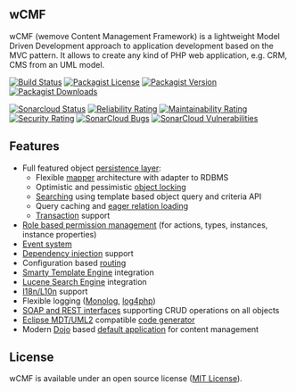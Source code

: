 wCMF
----
wCMF (wemove Content Management Framework) is a lightweight
Model Driven Development approach to application
development based on the MVC pattern. It allows to create any kind of
PHP web application, e.g. CRM, CMS from an UML model.

[![Build Status](https://img.shields.io/travis/iherwig/wcmf/master.svg?style=flat-square)](https://travis-ci.com/iherwig/wcmf)
[![Packagist License](https://img.shields.io/packagist/l/wcmf/wcmf.svg?style=flat-square)](https://github.com/iherwig/wcmf/blob/master/LICENSE)
[![Packagist Version](https://img.shields.io/packagist/v/wcmf/wcmf.svg?style=flat-square)](https://packagist.org/packages/wcmf/wcmf)
[![Packagist Downloads](https://img.shields.io/packagist/dt/wcmf/wcmf.svg?style=flat-square)](https://packagist.org/packages/wcmf/wcmf)

[![Sonarcloud Status](https://sonarcloud.io/api/project_badges/measure?project=iherwig_wcmf&metric=alert_status)](https://sonarcloud.io/dashboard?id=iherwig_wcmf) [![Reliability Rating](https://sonarcloud.io/api/project_badges/measure?project=iherwig_wcmf&metric=reliability_rating)](https://sonarcloud.io/dashboard?id=iherwig_wcmf) [![Maintainability Rating](https://sonarcloud.io/api/project_badges/measure?project=iherwig_wcmf&metric=sqale_rating)](https://sonarcloud.io/dashboard?id=iherwig_wcmf) [![Security Rating](https://sonarcloud.io/api/project_badges/measure?project=iherwig_wcmf&metric=security_rating)](https://sonarcloud.io/dashboard?id=iherwig_wcmf) [![SonarCloud Bugs](https://sonarcloud.io/api/project_badges/measure?project=iherwig_wcmf&metric=bugs)](https://sonarcloud.io/component_measures/metric/reliability_rating/list?id=iherwig_wcmf) [![SonarCloud Vulnerabilities](https://sonarcloud.io/api/project_badges/measure?project=iherwig_wcmf&metric=vulnerabilities)](https://sonarcloud.io/component_measures/metric/security_rating/list?id=iherwig_wcmf)

Features
--------
- Full featured object [persistence layer](http://wcmf.wemove.com/latest/persistence.html):
    - Flexible [mapper](http://wcmf.wemove.com/latest/persistence.html#pers_mappers) architecture with adapter to RDBMS
    - Optimistic and pessimistic [object locking](http://wcmf.wemove.com/latest/persistence.html#pers_concurrency)
    - [Searching](http://wcmf.wemove.com/latest/persistence.html#pers_search) using template based object query and criteria API
    - Query caching and [eager relation loading](http://wcmf.wemove.com/latest/persistence.html#pers_builddepth)
    - [Transaction](http://wcmf.wemove.com/latest/persistence.html#pers_tx) support
- [Role based permission management](http://wcmf.wemove.com/latest/security.html#sec_authorization) (for actions, types, instances, instance properties)
- [Event system](http://wcmf.wemove.com/latest/presentation.html#pres_events)
- [Dependency injection](http://wcmf.wemove.com/latest/configuration.html#conf_di) support
- Configuration based [routing](http://wcmf.wemove.com/latest/presentation.html#pres_routing)
- [Smarty Template Engine](http://www.smarty.net/) integration
- [Lucene Search Engine](http://framework.zend.com/manual/1.12/en/zend.search.lucene.overview.html) integration
- [I18n/L10n](http://wcmf.wemove.com/latest/i18n_l10n.html) support
- Flexible logging ([Monolog](https://github.com/Seldaek/monolog), [log4php](https://logging.apache.org/log4php/))
- [SOAP and REST interfaces](http://wcmf.wemove.com/latest/presentation.html#pres_apis) supporting CRUD operations on all objects
- [Eclipse MDT/UML2](http://wiki.eclipse.org/MDT-UML2) compatible [code generator](http://wcmf.wemove.com/latest/model.html#Generator)
- Modern [Dojo](https://dojotoolkit.org/) based [default application](https://github.com/iherwig/wcmf-default-app) for content management

License
--------
wCMF is available under an open source license ([MIT License](https://github.com/iherwig/wcmf/blob/master/LICENSE)).
